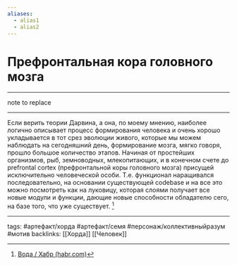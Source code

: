 ```yaml
---
aliases:
  - alias1
  - alias2
---
```


# Префронтальная кора головного мозга

---

note to replace

---

Если верить теории Дарвина, а она, по моему мнению, наиболее логично описывает процесс формирования человека и очень хорошо укладывается в тот срез эволюции живого, которые мы можем наблюдать на сегодняшний день, формирование мозга, мягко говоря, прошло большое количество этапов. Начиная от простейших организмов, рыб, земноводных, млекопитающих, и в конечном счете до prefrontal cortex (префронтальной коры головного мозга) присущей исключительно человеческой особи. Т.е. функционал наращивался последовательно, на основании существующей codebase и на все это можно посмотреть как на луковицу, которая слоями получает все новые модули и функции, дающие новые способности обладателю сего, на базе того, что уже существует. [^1]

---

tags: #артефакт/хорда #артефакт/семя #персонаж/коллективныйразум #мотив 
backlinks: [[Хорда]] [[Человек]]

[^1]: [Вода / Хабр (habr.com)](https://habr.com/ru/post/436398/)
